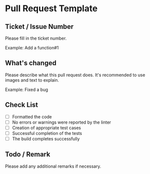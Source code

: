 # Pull Request Template

## Ticket / Issue Number

Please fill in the ticket number.

Example: Add a function#1

## What's changed

Please describe what this pull request does.
It's recommended to use images and text to explain.

Example: Fixed a bug

## Check List

- [ ] Formatted the code
- [ ] No errors or warnings were reported by the linter
- [ ] Creation of appropriate test cases
- [ ] Successful completion of the tests
- [ ] The build completes successfully

## Todo / Remark

Please add any additional remarks if necessary.
